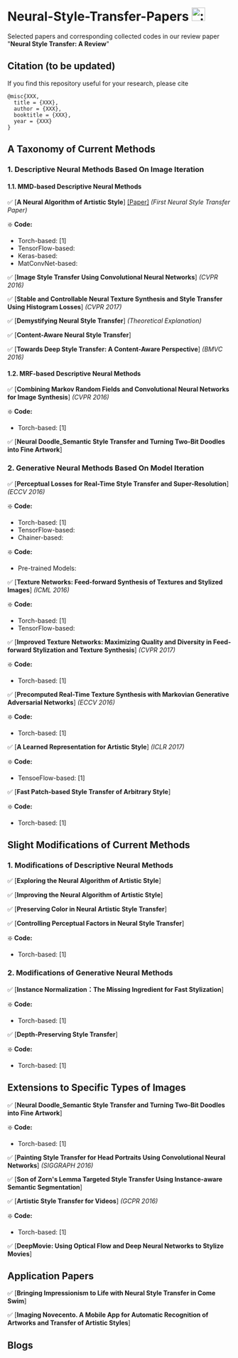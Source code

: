 # Neural-Style-Transfer-Papers <img class="emoji" alt=":art:" height="30" width="30" src="https://assets-cdn.github.com/images/icons/emoji/unicode/1f3a8.png">
Selected papers and corresponding collected codes in our review paper "**Neural Style Transfer: A Review**"

## Citation (to be updated)
If you find this repository useful for your research, please cite

```
@misc{XXX,
  title = {XXX},
  author = {XXX},
  booktitle = {XXX},
  year = {XXX}
}
```

## A Taxonomy of Current Methods

### 1. Descriptive Neural Methods Based On Image Iteration

####  1.1. MMD-based Descriptive Neural Methods

:white_check_mark: [**A Neural Algorithm of Artistic Style**] [[Paper]](https://arxiv.org/abs/1406.2661) *(First Neural Style Transfer Paper)*

:sparkle: **Code:**

*   Torch-based: [1]
*   TensorFlow-based: 
*   Keras-based: 
*   MatConvNet-based: 

:white_check_mark: [**Image Style Transfer Using Convolutional Neural Networks**] *(CVPR 2016)*

:white_check_mark: [**Stable and Controllable Neural Texture Synthesis and Style Transfer Using Histogram Losses**] *(CVPR 2017)*

:white_check_mark: [**Demystifying Neural Style Transfer**] *(Theoretical Explanation)*

:white_check_mark: [**Content-Aware Neural Style Transfer**]

:white_check_mark: [**Towards Deep Style Transfer: A Content-Aware Perspective**] *(BMVC 2016)*

####  1.2. MRF-based Descriptive Neural Methods

:white_check_mark: [**Combining Markov Random Fields and Convolutional Neural Networks for Image Synthesis**] *(CVPR 2016)*

:sparkle: **Code:**

*   Torch-based: [1]

:white_check_mark: [**Neural Doodle_Semantic Style Transfer and Turning Two-Bit Doodles into Fine Artwork**]

###  2. Generative Neural Methods Based On Model Iteration

:white_check_mark: [**Perceptual Losses for Real-Time Style Transfer and Super-Resolution**] *(ECCV 2016)*

:sparkle: **Code:**

*   Torch-based: [1]
*   TensorFlow-based: 
*   Chainer-based: 

:sparkle: **Code:**

*   Pre-trained Models: 

:white_check_mark: [**Texture Networks: Feed-forward Synthesis of Textures and Stylized Images**] *(ICML 2016)*

:sparkle: **Code:**

*   Torch-based: [1]
*   TensorFlow-based: 

:white_check_mark: [**Improved Texture Networks: Maximizing Quality and Diversity in Feed-forward Stylization and Texture Synthesis**] *(CVPR 2017)*

:sparkle: **Code:**

*   Torch-based: [1]

:white_check_mark: [**Precomputed Real-Time Texture Synthesis with Markovian Generative Adversarial Networks**] *(ECCV 2016)*

:sparkle: **Code:**

*   Torch-based: [1]

:white_check_mark: [**A Learned Representation for Artistic Style**] *(ICLR 2017)*

:sparkle: **Code:**

*   TensoeFlow-based: [1]

:white_check_mark: [**Fast Patch-based Style Transfer of Arbitrary Style**]

:sparkle: **Code:**

*   Torch-based: [1]

## Slight Modifications of Current Methods

###  1. Modifications of Descriptive Neural Methods

:white_check_mark: [**Exploring the Neural Algorithm of Artistic Style**]

:white_check_mark: [**Improving the Neural Algorithm of Artistic Style**]

:white_check_mark: [**Preserving Color in Neural Artistic Style Transfer**]

:white_check_mark: [**Controlling Perceptual Factors in Neural Style Transfer**]

:sparkle: **Code:**

*   Torch-based: [1]

###  2. Modifications of Generative Neural Methods

:white_check_mark: [**Instance Normalization：The Missing Ingredient for Fast Stylization**]

:sparkle: **Code:**

*   Torch-based: [1]

:white_check_mark: [**Depth-Preserving Style Transfer**]

:sparkle: **Code:**

*   Torch-based: [1]

## Extensions to Specific Types of Images

:white_check_mark: [**Neural Doodle_Semantic Style Transfer and Turning Two-Bit Doodles into Fine Artwork**]

:sparkle: **Code:**

*   Torch-based: [1]

:white_check_mark: [**Painting Style Transfer for Head Portraits Using Convolutional Neural Networks**] *(SIGGRAPH 2016)*

:white_check_mark: [**Son of Zorn's Lemma Targeted Style Transfer Using Instance-aware Semantic Segmentation**]

:white_check_mark: [**Artistic Style Transfer for Videos**] *(GCPR 2016)*

:sparkle: **Code:**

*   Torch-based: [1]

:white_check_mark: [**DeepMovie: Using Optical Flow and Deep Neural Networks to Stylize Movies**]

## Application Papers

:white_check_mark: [**Bringing Impressionism to Life with Neural Style Transfer in Come Swim**]

:white_check_mark: [**Imaging Novecento. A Mobile App for Automatic Recognition of Artworks and Transfer of Artistic Styles**]

## Blogs 


